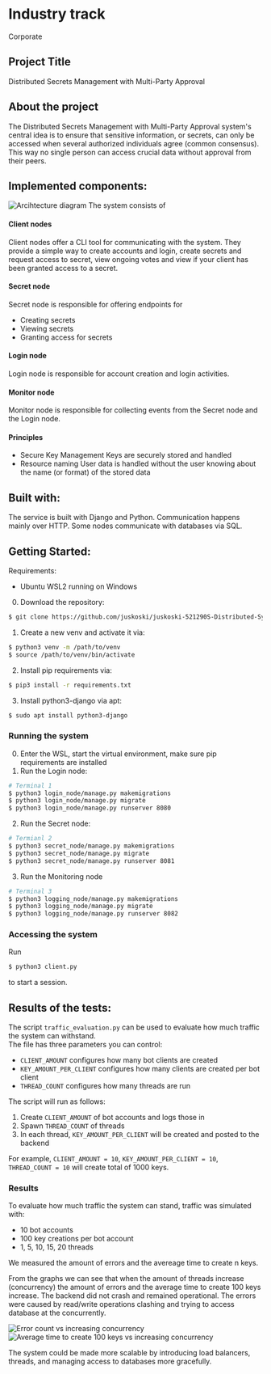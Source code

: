 # Industry track
Corporate

## Project Title
Distributed Secrets Management with Multi-Party Approval

## About the project
The Distributed Secrets Management with Multi-Party Approval system's central idea is to ensure that sensitive information, or secrets, can only be accessed when several authorized individuals agree (common consensus). This way no single person can access crucial data without approval from their peers.

## Implemented components:
![Arcihtecture diagram](/img/DistributedSystemArchitectureFinal.png)
The system consists of
#### Client nodes
Client nodes offer a CLI tool for communicating with the system. They provide a simple way to create accounts and login, create secrets and request access to secret, view ongoing votes and view if your client has been granted access to a secret.

#### Secret node
Secret node is responsible for offering endpoints for
- Creating secrets
- Viewing secrets
- Granting access for secrets

#### Login node
Login node is responsible for account creation and login activities.

#### Monitor node
Monitor node is responsible for collecting events from the Secret node and the Login node.

#### Principles
- Secure Key Management
    Keys are securely stored and handled
- Resource naming
    User data is handled without the user knowing about the name (or format) of the stored data


## Built with:
The service is built with Django and Python. Communication happens mainly over HTTP. Some nodes communicate with databases via SQL.

## Getting Started:
Requirements:
- Ubuntu WSL2 running on Windows

0. Download the repository:
```sh
$ git clone https://github.com/juskoski/juskoski-521290S-Distributed-Systems-Course-Project.git
```
1. Create a new venv and activate it via:
```sh
$ python3 venv -m /path/to/venv
$ source /path/to/venv/bin/activate
```
2. Install pip requirements via:
```sh
$ pip3 install -r requirements.txt
```
3. Install python3-django via apt:
```sh
$ sudo apt install python3-django
```

### Running the system
0. Enter the WSL, start the virtual environment, make sure pip requirements are installed
1. Run the Login node:
```sh
# Terminal 1
$ python3 login_node/manage.py makemigrations
$ python3 login_node/manage.py migrate
$ python3 login_node/manage.py runserver 8080
```
2. Run the Secret node:
```sh
# Termianl 2
$ python3 secret_node/manage.py makemigrations
$ python3 secret_node/manage.py migrate
$ python3 secret_node/manage.py runserver 8081
```
3. Run the Monitoring node
```sh
# Terminal 3
$ python3 logging_node/manage.py makemigrations
$ python3 logging_node/manage.py migrate
$ python3 logging_node/manage.py runserver 8082
```

### Accessing the system
Run
```sh
$ python3 client.py
```
to start a session.

## Results of the tests:
The script `traffic_evaluation.py` can be used to evaluate how much traffic the system can withstand.  
The file has three parameters you can control:
- `CLIENT_AMOUNT` configures how many bot clients are created
- `KEY_AMOUNT_PER_CLIENT` configures how many clients are created per bot client
- `THREAD_COUNT` configures how many threads are run

The script will run as follows:
1. Create `CLIENT_AMOUNT` of bot accounts and logs those in
2. Spawn `THREAD_COUNT` of threads
3. In each thread, `KEY_AMOUNT_PER_CLIENT` will be created and posted to the backend

For example, `CLIENT_AMOUNT = 10`, `KEY_AMOUNT_PER_CLIENT = 10`, `THREAD_COUNT = 10` will create total of 1000 keys.

### Results
To evaluate how much traffic the system can stand, traffic was simulated with:
- 10 bot accounts
- 100 key creations per bot account
- 1, 5, 10, 15, 20 threads

We measured the amount of errors and the avereage time to create n keys. 

From the graphs we can see that when the amount of threads increase (concurrency) the amount of errors and the average time to create 100 keys increase. The backend did not crash and remained operational. The errors were caused by read/write operations clashing and trying to access database at the concurrently.

![Error count vs increasing concurrency](/img/ErrorCountVsIncreasingConcurrency.png)
![Average time to create 100 keys vs increasing concurrency](/img/TimeToCreate100KeysVsConcurrency.png)

The system could be made more scalable by introducing load balancers, threads, and managing access to databases more gracefully.
